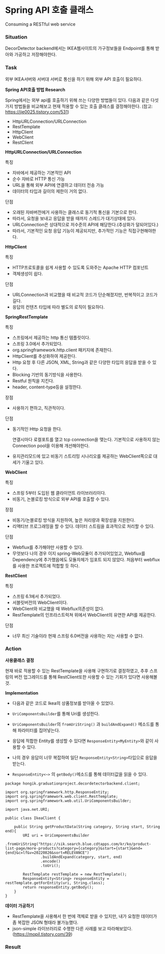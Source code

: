 # Spring API 호출 클래스
Consuming a RESTful web service

### **Situation**
DecorDetector backend에서는 IKEA웹사이트의 가구정보들을 Endpoint를 통해 받아와 가공하고 저장해야한다.



### **Task**
외부 IKEA서버와 서버대 서버로 통신을 하기 위해 외부 API 호출이 필요하다.

**Spring API호출 방법 Research**

Spring에서는 외부 api를 호출하기 위해 쓰는 다양한 방법들이 있다. 다음과 같은 다섯가지 방법들을 비교해보고 현재 적용할 수 있는 호출 클래스를 결정해야한다.
(참고: https://jie0025.tistory.com/531)
- HttpURLConnection/URLConnection
- RestTemplate
- HttpClient
- WebClient
- RestClient


**HttpURLConnection/URLConnection**

특징
- 자바에서 제공하는 기본적인 API
- 순수 자바로 HTTP 통신 가능
- URL을 통해 외부 API에 연결하고 데이터 전송 가능
- 데이터의 타입과 길이의 제한이 거의 없다.

단점
- 오래된 자바버전에거 사용하는 클래스로 동기적 통신을 기본으로 한다.
- 따라서, 요청을 보내고 응답을 받을 때까지 스레드가 대기상태에 있다.
- URLConnection은 상대적으로 저수준의 API에 해당한다.(추상화가 덜되어있다.)
- 따라서, 기본적인 요청 응답 기능이 제공되지만, 추가적인 기능은 직접구현해야한다.

**HttpClient**

특징
- HTTP프로토콜을 쉽게 사용할 수 있도록 도와주는 Apache HTTP 컴포넌트
- 객체생성이 쉽다.

단점
- URLConnection과 비교했을 때 비교적 코드가 단순해졌지만, 반복적이고 코드가 길다.
- 응답의 컨텐츠 타입에 따라 별도의 로직이 필요하다.

**SpringRestTemplate**

특징
- 스프링에서 제공하는 http 통신 템플릿이다.
- 스프링 3.0에서 추가되었다.
- org.springframework.http.client 패키지에 존재한다.
- HttpClient를 추상화하여 제공한다.
- Http 요청 후 다른 JSON, XML, String과 같은 다양한 타입의 응답을 받을 수 있다.
- Blocking 기반의 동기방식을 사용한다.
- Restful 원칙을 지킨다.
- header, content-type등을 설정한다.

장점
- 사용하기 편하고, 직관적이다.

단점
- 동기적인 Http 요청을 한다.

    연결시마다 로컬포트를 열고 tcp connection을 맺는다. 
    기본적으로 사용하지 않는 Connection pool을 이용해 개선해야한다.
- 유지관리모드에 있고 비동기 스트리밍 시나리오를 제공하는 WebClient쪽으로 대세가 기울고 있다.

**WebClient**

특징
- 스프링 5부터 도입된 웹 클라이언트 라이브러리이다.
- 비동기, 논블로킹 방식으로 외부 API를 호출할 수 있다.

장점
- 비동기/논블로킹 방식을 지원하여, 높은 처리량과 확장성을 지원한다.
- 리액티브 프로그래밍을 할 수 있다. 데이터 스트림을 효과적으로 처리할 수 있다.

단점
- Webflux를 추가해야만 사용할 수 있다.
- 무엇보다 나의 경우 이지 spring-Web모듈이 추가되어있었고, Webflux를 Dependency에 추가했음에도 모듈자체가 임포트 되지 않았다. 처음부터 webflux를 사용한 프로젝트에 적합할 듯 하다.

**RestClient**

특징
- 스프링 6.1에서 추가되었다.
- 서블릿버전의 WebClient이다.
- WebClient와 비교했을 때 Webflux의존성이 없다.
- RestTemplate의 인프라스트럭쳐 위에서 WebClient의 유연한 API를 제공한다.

단점
- 너무 최신 기술이라 현재 스프링 6.0버전을 사용하는 자는 사용할 수 없다.

### **Action**

**사용클래스 결정**

현재 바로 적용할 수 있는 RestTemplate을 사용해 구현하기로 결정하였고, 추후 스프링의 버전 업그레이드를 통해 RestClient또한 사용할 수 있는 기회가 있다면 사용해볼 것.

**Implementation**
- 다음과 같은 코드로 Ikea의 상품정보를 받아올 수 있었다. 
- `UriComponentsBuilder`를 통해 Uri를 생성한다.
- `UriComponentsBuilder`의 `fromUriString()` 과 `buildAndExpand()` 메소드를 통해 파라미터를 집어넣는다.
 
- 응답에 적합한 Entity를 생성할 수 있다면 `ResponseEntity<MyEntity>`와 같이 사용할 수 있다.
- 나의 경우 응답이 너무 복잡하여 일단 `ResponseEntity<String>`타입으로 응답을 받는다.
- `ResponseEntity<~>` 의 `getBody()`메소드를 통해 데이터값을 읽을 수 있다.
```
package hongik.graduationproject.decordetectorbackend.client;

import org.springframework.http.ResponseEntity;
import org.springframework.web.client.RestTemplate;
import org.springframework.web.util.UriComponentsBuilder;

import java.net.URI;

public class IkeaClient {

    public String getProductData(String category, String start, String end){
        URI uri = UriComponentsBuilder
                .fromUriString("https://sik.search.blue.cdtapps.com/kr/ko/product-list-page/more-products?category={category}&start={start}&end={end}&c=lf&v=20220826&sort=RELEVANCE")
                .buildAndExpand(category, start, end)
                .encode()
                .toUri();

        RestTemplate restTemplate = new RestTemplate();
        ResponseEntity<String> responseEntity = restTemplate.getForEntity(uri, String.class);
        return responseEntity.getBody();
    }
}
```

**데이터 가공하기**
- RestTemplate을 사용해서 한 번에 객체로 받을 수 있지만, 내가 요청한 데이터가 좀 복잡한 JSON 형태라 불가능했다.  
- json-simple 라이브러리로 수행한 다른 사례를 보고 따라해보았다.(https://mopil.tistory.com/39)
### **Result**
